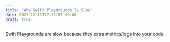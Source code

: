 ```yaml
---
title: "Why Swift Playgrounds Is Slow"
date: 2023-12-13T17:32:57-05:00
draft: true
---
```


Swift Playgrounds are slow because they extra metrics/logs into your code. 